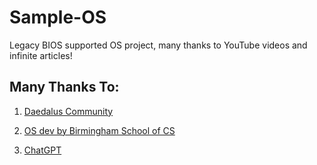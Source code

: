 # Sample-OS
Legacy BIOS supported OS project, many thanks to YouTube videos and infinite articles!

## Many Thanks To:
1. [Daedalus Community](https://youtube.com/@DaedalusCommunity)

2. [OS dev by Birmingham School of CS](https://www.cs.bham.ac.uk/~exr/lectures/opsys/10_11/lectures/os-dev.pdf)

3. [ChatGPT](https://www.chatgpt.com/)
